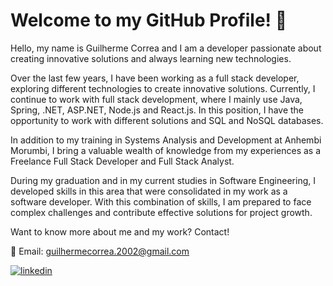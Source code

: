 # Welcome to my GitHub Profile! 👋

Hello, my name is Guilherme Correa and I am a developer passionate about creating innovative solutions and always learning new technologies.

Over the last few years, I have been working as a full stack developer, exploring different technologies to create innovative solutions. Currently, I continue to work with full stack development, where I mainly use Java, Spring, .NET, ASP.NET, Node.js and React.js. In this position, I have the opportunity to work with different solutions and SQL and NoSQL databases.

In addition to my training in Systems Analysis and Development at Anhembi Morumbi, I bring a valuable wealth of knowledge from my experiences as a Freelance Full Stack Developer and Full Stack Analyst.

During my graduation and in my current studies in Software Engineering, I developed skills in this area that were consolidated in my work as a software developer.
With this combination of skills, I am prepared to face complex challenges and contribute effective solutions for project growth.

Want to know more about me and my work? Contact!
 
📧 Email: guilhermecorrea.2002@gmail.com


[![linkedin](https://img.shields.io/badge/linkedin-0A66C2?style=for-the-badge&logo=linkedin&logoColor=white)](https://www.linkedin.com/in/guiestevamcorrea/ )

